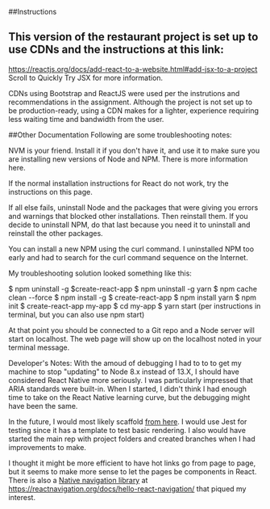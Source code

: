 ##Instructions
## This version of the restaurant project is set up to use CDNs and the instructions at this link: 
https://reactjs.org/docs/add-react-to-a-website.html#add-jsx-to-a-project
Scroll to Quickly Try JSX for more information.

CDNs using Bootstrap and ReactJS were used per the instrutions and recommendations in the assignment. Although the project is not set up to be production-ready, using a CDN makes for a lighter, experience requiring less waiting time and bandwidth from the user.

##Other Documentation
Following are some troubleshooting notes:

NVM is your friend. Install it if you don't have it, and use it to make sure you are installing new versions of Node and NPM. There is more information here.

If the normal installation instructions for React do not work, try the instructions on this page.

If all else fails, uninstall Node and the packages that were giving you errors and warnings that blocked other installations. Then reinstall them. If you decide to uninstall NPM, do that last because you need it to uninstall and reinstall the other packages. 

You can install a new NPM using the curl command. I uninstalled NPM too early and had to search for the curl command sequence on the Internet.

My troubleshooting solution looked something like this:

$ npm uninstall -g $create-react-app
$ npm uninstall -g yarn
$ npm cache clean --force
$ npm install -g 
$ create-react-app
$ npm install yarn
$ npm init
$ create-react-app my-app
$ cd my-app
$ yarn start (per instructions in terminal, but you can also use npm start)

At that point you should be connected to a Git repo and a Node server will start on localhost. The web page will show up on the localhost noted in your terminal message.

Developer's Notes:
With the amoud of debugging I had to to to get my machine to stop "updating" to Node 8.x instead of 13.X, I should have considered React Native more seriously. I was particularly impressed that ARIA standards were built-in. When I started, I didn't think I had enough time to take on the React Native learning curve, but the debugging might have been the same. 

In the future, I would most likely scaffold [from here](https://github.com/facebook/create-react-app#create-react-app-- ). I would use Jest for testing since it has a template to test basic rendering. I also would have started the main rep with project folders and created branches when I had improvements to make.

I thought it might be more efficient to have hot links go from page to page, but it seems to make more sense to let the pages be components in React. There is also a [Native navigation library](https://reactnavigation.org/docs/hello-react-navigation/) at https://reactnavigation.org/docs/hello-react-navigation/ that piqued my interest.









